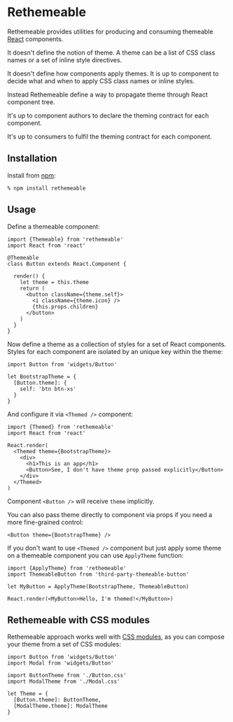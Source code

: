 Rethemeable
===========

Rethemeable provides utilities for producing and consuming themeable [React][]
components.

It doesn't define the notion of theme. A theme can be a list of CSS class names
or a set of inline style directives.

It doesn't define how components apply themes. It is up to component to decide
what and when to apply CSS class names or inline styles.

Instead Rethemeable define a way to propagate theme through React component
tree.

It's up to component authors to declare the theming contract for each component.

It's up to consumers to fulfil the theming contract for each component.

Installation
------------

Install from [npm][]:

    % npm install rethemeable

Usage
-----

Define a themeable component:

    import {Themeable} from 'rethemeable'
    import React from 'react'

    @Themeable
    class Button extends React.Component {

      render() {
        let theme = this.theme
        return (
          <button className={theme.self}>
            <i className={theme.icon} />
            {this.props.children}
          </button>
        )
      }
    }

Now define a theme as a collection of styles for a set of React components.
Styles for each component are isolated by an unique key within the theme:

    import Button from 'widgets/Button'

    let BootstrapTheme = {
      [Button.theme]: {
        self: 'btn btn-xs'
      }
    }

And configure it via `<Themed />` component:

    import {Themed} from 'rethemeable'
    import React from 'react'

    React.render(
      <Themed theme={BootstrapTheme}>
        <div>
          <h1>This is an app</h1>
          <Button>See, I don't have theme prop passed explicitly</Button>
        </div>
      </Themed>
    )

Component `<Button />` will receive `theme` implicitly.

You can also pass theme directly to component via props if you need a more
fine-grained control:

    <Button theme={BootstrapTheme} />

If you don't want to use `<Themed />` component but just apply some theme on a
themeable component you can use `ApplyTheme` function:

    import {ApplyTheme} from 'rethemeable'
    import ThemeableButton from 'third-party-themeable-button'

    let MyButton = ApplyTheme(BootstrapTheme, ThemeableButton)

    React.render(<MyButton>Hello, I'm themed!</MyButton>)

Rethemeable with CSS modules
----------------------------

Rethemeable approach works well with [CSS modules][], as you can compose your
theme from a set of CSS modules:

    import Button from 'widgets/Button'
    import Modal from 'widgets/Button'

    import ButtonTheme from './Button.css'
    import ModalTheme from './Modal.css'

    let Theme = {
      [Button.theme]: ButtonTheme,
      [ModalTheme.theme]: ModalTheme
    }

[React]: http://reactjs.org
[npm]: http://npmjs.org
[CSS modules]: https://github.com/css-modules/css-modules
